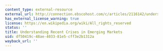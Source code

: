 ```yaml
---
content_type: external-resource
external_url: http://connection.ebscohost.com/c/articles/2116142/understanding-recent-crises-emerging-markets
has_external_license_warning: true
license: https://en.wikipedia.org/wiki/All_rights_reserved
status: ''
title: Understanding Recent Crises in Emerging Markets
uid: df50419c-48ae-4033-81e5-cff3e2b1312a
wayback_url: ''
---
```

